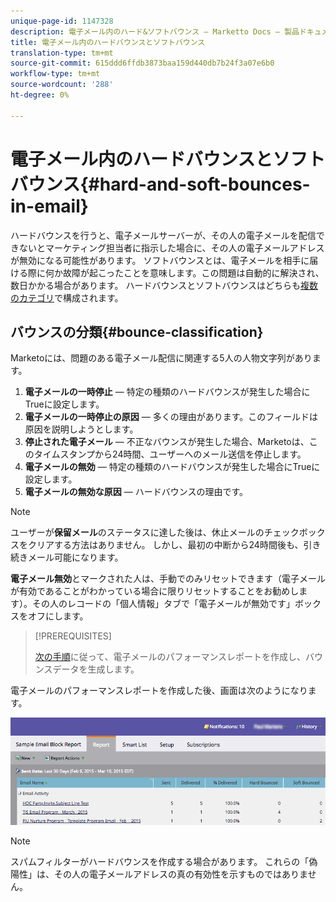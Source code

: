 ```yaml
---
unique-page-id: 1147328
description: 電子メール内のハード&ソフトバウンス — Marketto Docs — 製品ドキュメント
title: 電子メール内のハードバウンスとソフトバウンス
translation-type: tm+mt
source-git-commit: 615ddd6ffdb3873baa159d440db7b24f3a07e6b0
workflow-type: tm+mt
source-wordcount: '288'
ht-degree: 0%

---
```



# 電子メール内のハードバウンスとソフトバウンス{#hard-and-soft-bounces-in-email}

ハードバウンスを行うと、電子メールサーバーが、その人の電子メールを配信できないとマーケティング担当者に指示した場合に、その人の電子メールアドレスが無効になる可能性があります。 ソフトバウンスとは、電子メールを相手に届ける際に何か故障が起こったことを意味します。この問題は自動的に解決され、数日かかる場合があります。 ハードバウンスとソフトバウンスはどちらも[複数のカテゴリ](https://nation.marketo.com/t5/Knowledgebase/Maintaining-a-Directory-of-Leads-Bouncing-Emails/ta-p/300838)で構成されます。

## バウンスの分類{#bounce-classification}

Marketoには、問題のある電子メール配信に関連する5人の人物文字列があります。

1. **電子メールの一時停止**  — 特定の種類のハードバウンスが発生した場合にTrueに設定します。
1. **電子メールの一時停止の原因**  — 多くの理由があります。このフィールドは原因を説明しようとします。
1. **停止された電子メール**  — 不正なバウンスが発生した場合、Marketoは、このタイムスタンプから24時間、ユーザーへのメール送信を停止します。
1. **電子メールの無効**  — 特定の種類のハードバウンスが発生した場合にTrueに設定します。
1. **電子メールの無効な原因**  — ハードバウンスの理由です。

>[!NOTE]
>
>ユーザーが&#x200B;**保留メール**&#x200B;のステータスに達した後は、休止メールのチェックボックスをクリアする方法はありません。 しかし、最初の中断から24時間後も、引き続きメール可能になります。
>
>**電子メール無効**&#x200B;とマークされた人は、手動でのみリセットできます（電子メールが有効であることがわかっている場合に限りリセットすることをお勧めします）。その人のレコードの「個人情報」タブで「電子メールが無効です」ボックスをオフにします。

>[!PREREQUISITES]
>
>[次の手順](/help/marketo/product-docs/email-marketing/email-programs/email-program-data/email-performance-report.md)に従って、電子メールのパフォーマンスレポートを作成し、バウンスデータを生成します。

電子メールのパフォーマンスレポートを作成した後、画面は次のようになります。

![](assets/soft-hard-bounce.png)

>[!NOTE]
>
>スパムフィルターがハードバウンスを作成する場合があります。 これらの「偽陽性」は、その人の電子メールアドレスの真の有効性を示すものではありません。
